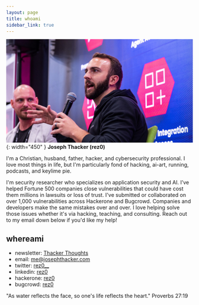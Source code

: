 ```yaml
---
layout: page
title: whoami
sidebar_link: true
---
```


![](/assets/images/joseph_speaking.jpg){: width="450" }
**Joseph Thacker (rez0)**

I'm a Christian, husband, father, hacker, and cybersecurity professional.
I love most things in life, but I'm particularly fond of hacking, ai-art, running, podcasts, and keylime pie.

I'm security researcher who specializes on application security and AI. I’ve helped Fortune 500 companies close vulnerabilities that could have cost them millions in lawsuits or loss of trust. I've submitted or collaborated on over 1,000 vulnerabilities across Hackerone and Bugcrowd. Companies and developers make the same mistakes over and over. I love helping solve those issues whether it's via hacking, teaching, and consulting. Reach out to my email down below  if you'd like my help!

## whereami

- newsletter: [Thacker Thoughts](https://thacker.beehiiv.com/subscribe)
- email: me@josephthacker.com
- twitter: [rez0\_\_](https://twitter.com/rez0__)
- linkedin: [rez0](https://www.linkedin.com/in/josephthacker/)
- hackerone: [rez0](https://hackerone.com/rez0)
- bugcrowd: [rez0](https://bugcrowd.com/rez0)

<p class="message">
  "As water reflects the face, so one's life reflects the heart." Proverbs 27:19
</p>

